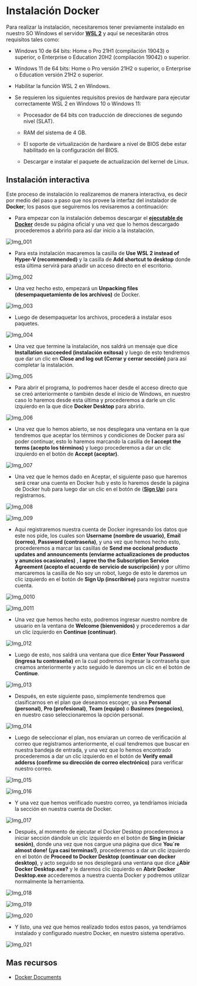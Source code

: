 # **Instalación Docker**

Para realizar la instalación, necesitaremos tener previamente instalado en nuestro SO Windows el servidor [**WSL 2**][1_0] y aquí se necesitarán otros requisitos tales como:

[1_0]:https://github.com/JhonFabioEC/WSL2/tree/main/3-Instalacion

* Windows 10 de 64 bits: Home o Pro 21H1 (compilación 19043) o superior, o Enterprise o Education 20H2 (compilación 19042) o superior.

* Windows 11 de 64 bits: Home o Pro versión 21H2 o superior, o Enterprise o Education versión 21H2 o superior.

* Habilitar la función WSL 2 en Windows.

* Se requieren los siguientes requisitos previos de hardware para ejecutar correctamente WSL 2 en Windows 10 o Windows 11:

    * Procesador de 64 bits con traducción de direcciones de segundo nivel (SLAT).

    * RAM del sistema de 4 GB.

    * El soporte de virtualización de hardware a nivel de BIOS debe estar habilitado en la configuración del BIOS.

    * Descargar e instalar el paquete de actualización del kernel de Linux.

## **Instalación interactiva**

Este proceso de instalación lo realizaremos de manera interactiva, es decir por medio del paso a paso que nos provee la interfaz del instalador de **Docker**; los pasos que seguiremos los revisaremos a continuación:

* Para empezar con la instalación debemos descargar el [**ejecutable de Docker**][1_1] desde su página oficial y una vez que lo hemos descargado procederemos a abrirlo para así dar inicio a la instalación.

[1_1]:https://desktop.docker.com/win/main/amd64/Docker%20Desktop%20Installer.exe

![Img_001](Img/Img_instalacion_001.png)

* Para esta instalación macaremos la casilla de **Use WSL 2 instead of Hyper-V (recommended)** y la casilla de **Add shortcut to desktop** donde esta última servirá para añadir un acceso directo en el escritorio.

![Img_002](Img/Img_instalacion_002.png)

* Una vez hecho esto, empezará un **Unpacking files  (desempaquetamiento de los archivos)** de Docker.

![Img_003](Img/Img_instalacion_003.png)

* Luego de desempaquetar los archivos, procederá a instalar esos paquetes.

![Img_004](Img/Img_instalacion_004.png)

* Una vez que termine la instalación, nos saldrá un mensaje que dice **Installation succeeded (instalación exitosa)** y luego de esto tendremos que dar un clic en **Close and log out (Cerrar y cerrar sección)** para así completar la instalación.

![Img_005](Img/Img_instalacion_005.png)

* Para abrir el programa, lo podremos hacer desde el acceso directo que se creó anteriormente o también desde el inicio de Windows, en nuestro caso lo haremos desde esta última y procederemos a darle un clic izquierdo en la que dice **Docker Desktop** para abrirlo.

![Img_006](Img/Img_instalacion_006.png)

* Una vez que lo hemos abierto, se nos desplegara una ventana en la que tendremos que aceptar los términos y condiciones de Docker para así poder continuar, esto lo haremos marcando la casilla de **I accept the terms (acepto los términos)** y luego procederemos a dar un clic izquierdo en el botón de **Accept (aceptar)**.

![Img_007](Img/Img_instalacion_007.png)

* Una vez que le hemos dado en Aceptar, el siguiente paso que haremos será crear una cuenta en Docker hub y esto lo haremos desde la página de Docker hub para luego dar un clic en el botón de ([**Sign Up**][1_2]) para registrarnos.

[1_2]:https://hub.docker.com/

![Img_008](Img/Img_instalacion_008.png)

![Img_009](Img/Img_instalacion_009.png)

* Aquí registraremos nuestra cuenta de Docker ingresando los datos que este nos pide, los cuales son **Username (nombre de usuario)**, **Email (correo)**, **Password (contraseña)**, y una vez que hemos hecho esto, procederemos a marcar las casillas de **Send me occional producto updates and announcements (enviarme actualizaciones de productos y anuncios ocasionales)** , **I agree tho the Subscription Service Agreement (acepto el acuerdo de servicio de suscripción)** y por ultimo marcaremos la casilla de No soy un robot, luego de esto le daremos un clic izquierdo en el botón de **Sign Up (inscribirse)** para registrar nuestra cuenta.

![Img_0010](Img/Img_instalacion_010.png)

![Img_0011](Img/Img_instalacion_011.png)

* Una vez que hemos hecho esto, podremos ingresar nuestro nombre de usuario en la ventana de **Welcome (bienvenidos)** y procederemos a dar un clic izquierdo en **Continue (continuar)**.

![Img_012](Img/Img_instalacion_012.png)

* Luego de esto, nos saldrá una ventana que dice **Enter Your Password (ingresa tu contraseña)** en la cual podremos ingresar la contraseña que creamos anteriormente y acto seguido le daremos un clic en el botón de **Continue**.

![Img_013](Img/Img_instalacion_013.png)

* Después, en este siguiente paso, simplemente tendremos que clasificarnos en el plan que deseamos escoger, ya sea **Personal (personal)**, **Pro (profesional)**, **Team (equipo)** o **Businnes (negocios)**, en nuestro caso seleccionaremos la opción personal.

![Img_014](Img/Img_instalacion_014.png)

* Luego de seleccionar el plan, nos enviaran un correo de verificación al correo que registramos anteriormente, el cual tendremos que buscar en nuestra bandeja de entrada, y una vez que lo hemos encontrado procederemos a dar un clic izquierdo en el botón de **Verify email adderss (confirme su dirección de correo electrónico)** para verificar nuestro correo.

![Img_015](Img/Img_instalacion_015.png)

![Img_016](Img/Img_instalacion_016.png)

* Y una vez que hemos verificado nuestro correo, ya tendríamos iniciada la sección en nuestra cuenta de Docker.

![Img_017](Img/Img_instalacion_017.png)

* Después, al momento de ejecutar el Docker Desktop procederemos a iniciar sección dándole un clic izquierdo en el botón de **Sing in (iniciar sesión)**, donde una vez que nos cargue una página que dice **You´re almost done! (¡ya casi terminas!)**, procederemos a dar un clic izquierdo en el botón de **Proceed to Docker Desktop (continuar con docker desktop)**, y acto seguido se nos desplegará una ventana que dice **¿Abir Docker Desktop.exe?** y le daremos clic izquierdo en **Abrir Docker Desktop.exe** accederemos a nuestra cuenta Docker y podremos utilizar normalmente la herramienta.

![Img_018](Img/Img_instalacion_018.png)

![Img_019](Img/Img_instalacion_019.png)

![Img_020](Img/Img_instalacion_020.png)

* Y listo, una vez que hemos realizado todos estos pasos, ya tendríamos instalado y configurado nuestro Docker, en nuestro sistema operativo.

![Img_021](Img/Img_instalacion_021.png)

## Mas recursos

* [Docker Documents][1_3]

[1_3]:https://docs.docker.com/desktop/install/windows-install/
